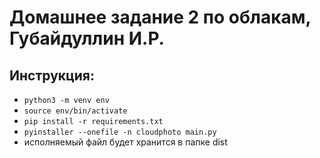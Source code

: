 # Домашнее задание 2 по облакам, Губайдуллин И.Р.

## Инструкция:
* `python3 -m venv env`
* `source env/bin/activate`
* `pip install -r requirements.txt`
* `pyinstaller --onefile -n cloudphoto main.py`
* исполняемый файл будет хранится в папке dist
